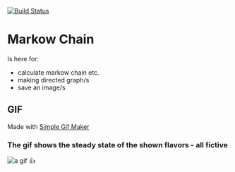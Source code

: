 [![Build Status](https://travis-ci.com/mow09/Markow-Chain.svg?token=3YzpCr7zqrJRwks2k22w&branch=master)](https://travis-ci.com/mow09/Markow-Chain)

# Markow Chain
Is here for:
- calculate markow chain etc.
- making directed graph/s
- save an image/s

## GIF

Made with [Simple Gif Maker](https://github.com/mow09/simple-gif-maker)

### The gif shows the steady state of the shown flavors - all fictive

![a gif :+1:](result_steady_stat.gif)
